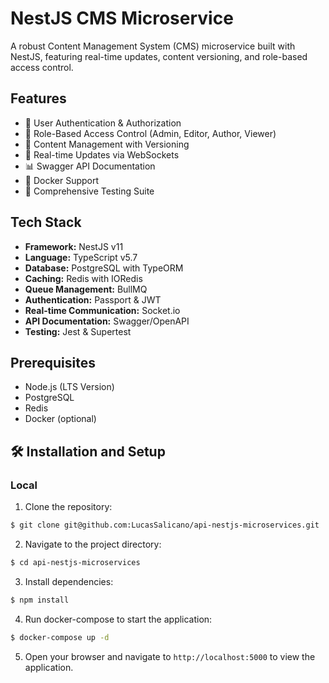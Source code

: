 # NestJS CMS Microservice

A robust Content Management System (CMS) microservice built with NestJS, featuring real-time updates, content versioning, and role-based access control.

## Features

- 🔐 User Authentication & Authorization
- 👥 Role-Based Access Control (Admin, Editor, Author, Viewer)
- 📝 Content Management with Versioning
- 🔄 Real-time Updates via WebSockets
- 📊 Swagger API Documentation
- 🐳 Docker Support
- 🧪 Comprehensive Testing Suite

## Tech Stack

- **Framework:** NestJS v11
- **Language:** TypeScript v5.7
- **Database:** PostgreSQL with TypeORM
- **Caching:** Redis with IORedis
- **Queue Management:** BullMQ
- **Authentication:** Passport & JWT
- **Real-time Communication:** Socket.io
- **API Documentation:** Swagger/OpenAPI
- **Testing:** Jest & Supertest

## Prerequisites

- Node.js (LTS Version)
- PostgreSQL
- Redis
- Docker (optional)

## 🛠️ Installation and Setup

### Local

1. Clone the repository:
```bash
$ git clone git@github.com:LucasSalicano/api-nestjs-microservices.git
```

2. Navigate to the project directory:
```bash
$ cd api-nestjs-microservices
```

3. Install dependencies:
```bash
$ npm install
```

4. Run docker-compose to start the application:
```bash
$ docker-compose up -d
```
5. Open your browser and navigate to `http://localhost:5000` to view the application.
